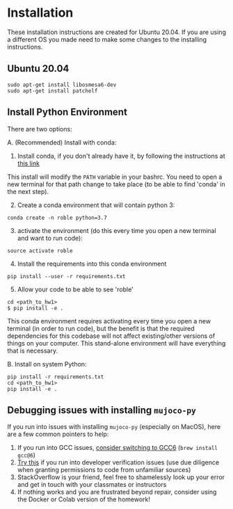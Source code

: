 
# Installation

These installation instructions are created for Ubuntu 20.04. If you are using a different OS you made need to make some changes to the installing instructions. 


## Ubuntu 20.04

```
sudo apt-get install libosmesa6-dev
sudo apt-get install patchelf
```


## Install Python Environment


There are two options:

A. (Recommended) Install with conda:

1. Install conda, if you don't already have it, by following the instructions at [this link](https://docs.conda.io/projects/conda/en/latest/user-guide/install/)

This install will modify the `PATH` variable in your bashrc.
You need to open a new terminal for that path change to take place (to be able to find 'conda' in the next step).

2. Create a conda environment that will contain python 3:
```
conda create -n roble python=3.7
```

3. activate the environment (do this every time you open a new terminal and want to run code):
```
source activate roble
```

4. Install the requirements into this conda environment
```
pip install --user -r requirements.txt
```

5. Allow your code to be able to see 'roble'
```
cd <path_to_hw1>
$ pip install -e .
```

This conda environment requires activating every time you open a new terminal (in order to run code), but the benefit is that the required dependencies for this codebase will not affect existing/other versions of things on your computer. This stand-alone environment will have everything that is necessary.


B. Install on system Python:
```
pip install -r requirements.txt
cd <path_to_hw1>
pip install -e .
```


## Debugging issues with installing `mujoco-py`

If you run into issues with installing `mujoco-py` (especially on MacOS), here are a few common pointers to help:
  1. If you run into GCC issues, [consider switching to GCC6](https://github.com/openai/mujoco-py/issues/53#issuecomment-312553623) (`brew install gcc@6`)
  2. [Try this](https://github.com/hashicorp/terraform/issues/23033#issuecomment-543507812) if you run into developer verification issues (use due diligence when granting permissions to code from unfamiliar sources)
  3. StackOverflow is your friend, feel free to shamelessly look up your error and get in touch with your classmates or instructors
  4. If nothing works and you are frustrated beyond repair, consider using the Docker or Colab version of the homework!
